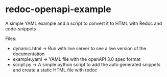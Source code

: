 # redoc-openapi-example
A simple YAML example and a script to convert it to HTML with Redoc and code-snippets

Files:
- dynamic.html -> Run with live server to see a live version of the documentation
- example.yaml -> YAML file with the openAPI 3.0 spec format
- script.py -> A simple python script to add the auto generated snippets and create a static HTML file with redoc
